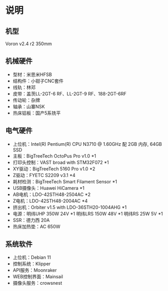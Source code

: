 # 说明

## 机型
Voron v2.4 r2 350mm

## 机械硬件
* 型材：米思米HFSB
* 结构件：小钳子CNC套件
* 线轨：林邓
* 皮带：盖茨LL-2GT-6 RF、LL-2GT-9 RF、188-2GT-6RF
* 传动轮：杂牌
* 轴承：山寨NSK
* 热床铝板：国产5系铣平

## 电气硬件
* 上位机：Intel(R) Pentium(R) CPU N3710 @ 1.60GHz 配 2GB 内存, 64GB SSD
* 主板：BigTreeTech OctoPus Pro v1.0 *1
* 打印头控制：VAST broad with STM32F072 *1
* XY驱动：BigTreeTech 5160 Pro v1.0 *2
* Z驱动：FYETC S2209 v3.1 *4
* 耗材检测：BigTreeTech Smart Filament Sensor *1
* USB摄像头：Huawei HiCamera *1
* AB电机：LDO-42STH48-2504AC *2
* Z电机：LDO-42STH48-2004AC *4
* 挤出机：Orbiter v1.5 with LDO-36STH20-1004AHG *1
* 电源：明纬UHP 350W 24V *1  明纬LRS 150W 48V *1  明纬RS 25W 5V *1
* SSR：德力西 20A
* 热床加热垫：AC 650W

## 系统软件
* 上位机：Debian 11
* 控制系统：Klipper
* API服务：Moonraker
* WEB控制界面：Mainsail
* 摄像头服务：crowsnest
